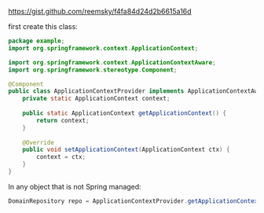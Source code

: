 https://gist.github.com/reemsky/f4fa84d24d2b6615a16d

first create this class:

```java
package example;
import org.springframework.context.ApplicationContext;

import org.springframework.context.ApplicationContextAware;
import org.springframework.stereotype.Component;

@Component
public class ApplicationContextProvider implements ApplicationContextAware {
    private static ApplicationContext context;
 
    public static ApplicationContext getApplicationContext() {
        return context;
    }
 
    @Override
    public void setApplicationContext(ApplicationContext ctx) {
        context = ctx;
    }
}
```

In any object that is not Spring managed:
```java
DomainRepository repo = ApplicationContextProvider.getApplicationContext().getBean(DomainRepository.class);
```